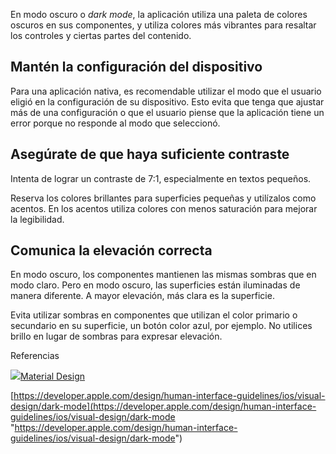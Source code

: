 En modo oscuro o _dark mode_, la aplicación utiliza una paleta de colores oscuros en sus componentes, y utiliza colores más vibrantes para resaltar los controles y ciertas partes del contenido.

## Mantén la configuración del dispositivo

Para una aplicación nativa, es recomendable utilizar el modo que el usuario eligió en la configuración de su dispositivo. Esto evita que tenga que ajustar más de una configuración o que el usuario piense que la aplicación tiene un error porque no responde al modo que seleccionó.

## Asegúrate de que haya suficiente contraste

Intenta de lograr un contraste de 7:1, especialmente en textos pequeños.

Reserva los colores brillantes para superficies pequeñas y utilízalos como acentos. En los acentos utiliza colores con menos saturación para mejorar la legibilidad.

## Comunica la elevación correcta

En modo oscuro, los componentes mantienen las mismas sombras que en modo claro. Pero en modo oscuro, las superficies están iluminadas de manera diferente. A mayor elevación, más clara es la superficie.

Evita utilizar sombras en componentes que utilizan el color primario o secundario en su superficie, un botón color azul, por ejemplo. No utilices brillo en lugar de sombras para expresar elevación.

Referencias

[![](https://m2.material.io/static/assets/favicon.ico)Material Design](https://material.io/design/color/dark-theme.html#resources)

[https://developer.apple.com/design/human-interface-guidelines/ios/visual-design/dark-mode](https://developer.apple.com/design/human-interface-guidelines/ios/visual-design/dark-mode "https://developer.apple.com/design/human-interface-guidelines/ios/visual-design/dark-mode")